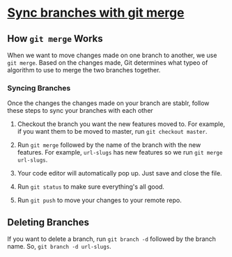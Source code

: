 # [Sync branches with git merge](https://egghead.io/lessons/tools-practical-git-sync-branches-with-git-merge)

## How `git merge` Works

When we want to move changes made on one branch to another, we use `git merge`. Based on the changes made, Git determines what typeo of algorithm to use to merge the two branches together.

### Syncing Branches

Once the changes the changes made on your branch are stablr, follow these steps to sync your branches with each other

1. Checkout the branch you want the new features moved to. For example, if you want them to be moved to master, run `git checkout master`.

2. Run `git merge` followed by the name of the branch with the new features. For example, `url-slugs` has new features so we run `git merge url-slugs`.

3. Your code editor will automatically pop up. Just save and close the file.

4. Run `git status` to make sure everything's all good.

5. Run `git push` to move your changes to your remote repo.

## Deleting Branches

If you want to delete a branch, run `git branch -d` followed by the branch name. So, `git branch -d url-slugs`.
